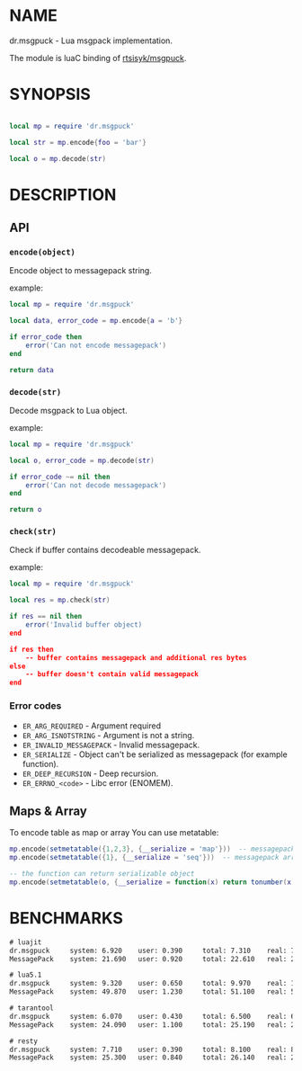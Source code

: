 # NAME

dr.msgpuck - Lua msgpack implementation.

The module is luaC binding of [rtsisyk/msgpuck](https://github.com/rtsisyk/msgpuck).

# SYNOPSIS

```lua

local mp = require 'dr.msgpuck'

local str = mp.encode{foo = 'bar'}

local o = mp.decode(str)


```

# DESCRIPTION

## API

### `encode(object)`

Encode object to messagepack string.

example:

```lua
local mp = require 'dr.msgpuck'

local data, error_code = mp.encode{a = 'b'}

if error_code then
	error('Can not encode messagepack')
end

return data
```

### `decode(str)`

Decode msgpack to Lua object.

example:

```lua
local mp = require 'dr.msgpuck'

local o, error_code = mp.decode(str)

if error_code ~= nil then
	error('Can not decode messagepack')
end

return o
```

### `check(str)`

Check if buffer contains decodeable messagepack.

example:

```lua
local mp = require 'dr.msgpuck'

local res = mp.check(str)

if res == nil then
	error('Invalid buffer object)
end

if res then
	-- buffer contains messagepack and additional res bytes
else
	-- buffer doesn't contain valid messagepack
end

```

### Error codes

- `ER_ARG_REQUIRED` - Argument required
- `ER_ARG_ISNOTSTRING` - Argument is not a string.
- `ER_INVALID_MESSAGEPACK` - Invalid messagepack.
- `ER_SERIALIZE` - Object can't be serialized as messagepack (for example function).
- `ER_DEEP_RECURSION` - Deep recursion.
- `ER_ERRNO_<code>` - Libc error (ENOMEM).


## Maps & Array

To encode table as map or array You can use metatable:

```lua
mp.encode(setmetatable({1,2,3}, {__serialize = 'map'}))  -- messagepack map
mp.encode(setmetatable({1}, {__serialize = 'seq'}))	 -- messagepack array

-- the function can return serializable object
mp.encode(setmetatable(o, {__serialize = function(x) return tonumber(x) end}))

```

# BENCHMARKS

```txt
# luajit
dr.msgpuck     system: 6.920    user: 0.390     total: 7.310    real: 7.313
MessagePack    system: 21.690   user: 0.920     total: 22.610   real: 22.625

# lua5.1
dr.msgpuck     system: 9.320    user: 0.650     total: 9.970    real: 10.031
MessagePack    system: 49.870   user: 1.230     total: 51.100   real: 51.156

# tarantool
dr.msgpuck     system: 6.070    user: 0.430     total: 6.500    real: 6.500
MessagePack    system: 24.090   user: 1.100     total: 25.190   real: 25.234

# resty
dr.msgpuck     system: 7.710    user: 0.390     total: 8.100    real: 8.125
MessagePack    system: 25.300   user: 0.840     total: 26.140   real: 26.219
```
